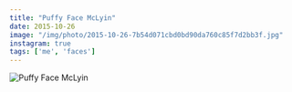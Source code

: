 ```yaml
---
title: "Puffy Face McLyin"
date: 2015-10-26
image: "/img/photo/2015-10-26-7b54d071cbd0bd90da760c85f7d2bb3f.jpg"
instagram: true
tags: ['me', 'faces']
---
```


![Puffy Face McLyin](/img/photo/2015-10-26-7b54d071cbd0bd90da760c85f7d2bb3f.jpg)
